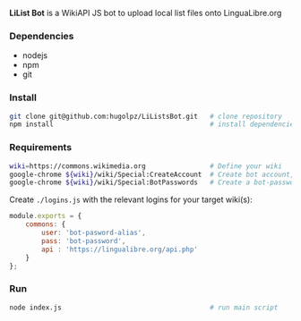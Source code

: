 **LiList Bot** is a WikiAPI JS bot to upload local list files onto LinguaLibre.org

### Dependencies
* nodejs
* npm
* git

### Install
```bash
git clone git@github.com:hugolpz/LiListsBot.git   # clone repository
npm install                                       # install dependencies
```

### Requirements
```bash
wiki=https://commons.wikimedia.org                # Define your wiki
google-chrome ${wiki}/wiki/Special:CreateAccount  # Create bot account, open in browser, follow instructions.
google-chrome ${wiki}/wiki/Special:BotPasswords   # Create a bot-password and bot-pasword-alias, follow instructions.
```

Create `./logins.js` with the relevant logins for your target wiki(s):

```js
module.exports = {
	commons: {
		user: 'bot-pasword-alias',
		pass: 'bot-password',
        api : 'https://lingualibre.org/api.php'
	}
};
```

### Run
```bash
node index.js                                     # run main script
```